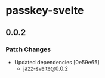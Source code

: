 # passkey-svelte

## 0.0.2

### Patch Changes

- Updated dependencies [0e59e65]
  - jazz-svelte@0.0.2
